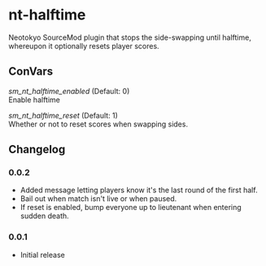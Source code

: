 # nt-halftime

Neotokyo SourceMod plugin that stops the side-swapping until halftime, whereupon it optionally resets player scores.

## ConVars
_sm_nt_halftime_enabled_ (Default: 0)  
Enable halftime

_sm_nt_halftime_reset_  (Default: 1)  
Whether or not to reset scores when swapping sides.

## Changelog

### 0.0.2
* Added message letting players know it's the last round of the first half.
* Bail out when match isn't live or when paused.
* If reset is enabled, bump everyone up to lieutenant when entering sudden death.

### 0.0.1
* Initial release